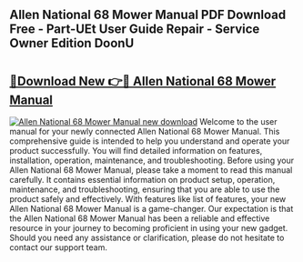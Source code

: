 ## Allen National 68 Mower Manual PDF Download Free - Part-UEt User Guide Repair - Service Owner Edition DoonU

# <h2><a href="http://bc77494.oget.top/?id=Allen+National+68+Mower+Manual">🔗Download New 👉🔴 Allen National 68 Mower Manual</a></h2>

[![Allen National 68 Mower Manual new download](https://i.imgur.com/5g1atiW.png)](http://bc77494.oget.top/?id=Allen+National+68+Mower+Manual)
Welcome to the user manual for your newly connected Allen National 68 Mower Manual. This comprehensive guide is intended to help you understand and operate your product successfully. You will find detailed information on features, installation, operation, maintenance, and troubleshooting. Before using your Allen National 68 Mower Manual, please take a moment to read this manual carefully. It contains essential information on product setup, operation, maintenance, and troubleshooting, ensuring that you are able to use the product safely and effectively. With features like list of features, your new Allen National 68 Mower Manual is a game-changer. Our expectation is that the Allen National 68 Mower Manual has been a reliable and effective resource in your journey to becoming proficient in using your new gadget. Should you need any assistance or clarification, please do not hesitate to contact our support team.
